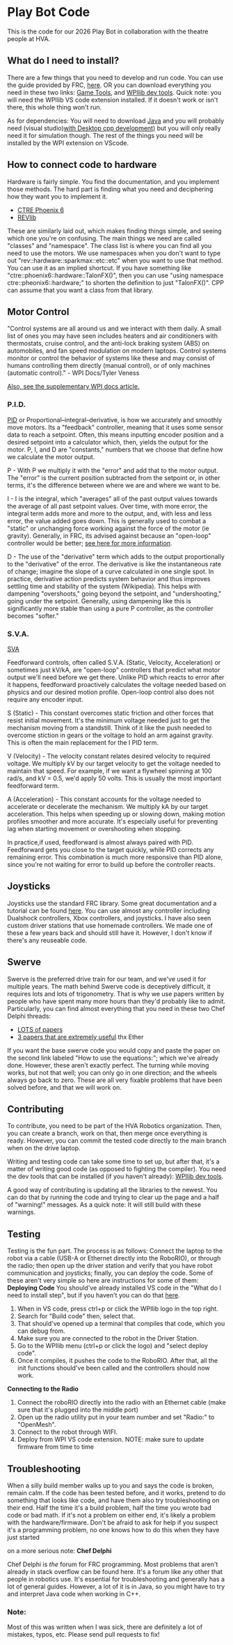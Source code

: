# Play Bot Code

This is the code for our 2026 Play Bot in collaboration with the theatre people at HVA.

## What do I need to install?

There are a few things that you need to develop and run code. You can use the guide provided by FRC, [here](https://docs.wpilib.org/en/stable/docs/zero-to-robot/step-2/frc-game-tools.html). OR you can download everything you need in these two links: [Game Tools](https://www.ni.com/en/support/downloads/drivers/download.frc-game-tools.html#500107), and [WPIlib dev tools](https://github.com/wpilibsuite/allwpilib/releases/tag/v2024.3.2). Quick note: you will need the WPIlib VS code extension installed. If it doesn't work or isn't there, this whole thing won't run.

As for dependencies: You will need to download [Java](https://javadl.oracle.com/webapps/download/AutoDL?BundleId=249833_43d62d619be4e416215729597d70b8ac) and you will probably need (visual studio)[with Desktop cpp development)](https://visualstudio.microsoft.com/thank-you-downloading-visual-studio/?sku=Community&channel=Release&version=VS2022&source=VSLandingPage&cid=2030&passive=false) but you will only really need it for simulation though. The rest of the things you need will be installed by the WPI extension on VScode.

## How to connect code to hardware

Hardware is fairly simple. You find the documentation, and you implement those methods. The hard part is finding what you need and deciphering how they want you to implement it.

* [CTRE Phoenix 6](https://api.ctr-electronics.com/phoenix6/release/cpp/)
* [REVlib](https://codedocs.revrobotics.com/cpp/classrev_1_1_spark_max_p_i_d_controller)

These are similarly laid out, which makes finding things simple, and seeing which one you're on confusing. The main things we need are called "classes" and "namespace". The class list is where you can find all you need to use the motors. We use namespaces when you don't want to type out "rev::hardware::sparkmax::etc::etc" when you want to use that method. You can use it as an implied shortcut. If you have something like "ctre::phoenix6::hardware::TalonFX()", then you can use "using namespace ctre::pheonix6::hardware;" to shorten the definition to just "TalonFX()". CPP can assume that you want a class from that library.

## Motor Control

"Control systems are all around us and we interact with them daily. A small list of ones you may have seen includes heaters and air conditioners with thermostats, cruise control, and the anti-lock braking system (ABS) on automobiles, and fan speed modulation on modern laptops. Control systems monitor or control the behavior of systems like these and may consist of humans controlling them directly (manual control), or of only machines (automatic control)." - WPI Docs/Tyler Veness

[Also, see the supplementary WPI docs article.](https://docs.wpilib.org/en/stable/docs/software/advanced-controls/introduction/control-system-basics.html)

### P.I.D.

[PID](https://docs.wpilib.org/en/stable/docs/software/advanced-controls/introduction/introduction-to-pid.html) or Proportional–integral–derivative, is how we accurately and smoothly move motors. Its a "feedback" controller, meaning that it uses some sensor data to reach a setpoint. Often, this means inputting encoder position and a desired setpoint into a calculator which, then, yields the output for the motor. P, I, and D are "constants," numbers that we choose that define how we calculate the motor output.

P - With P we multiply it with the "error" and add that to the motor output. The "error" is the current position subtracted from the setpoint or, in other terms, it's the difference between where we are and where we want to be.

I - I is the integral, which "averages" all of the past output values towards the average of all past setpoint values. Over time, with more error, the integral term adds more and more to the output, and, with less and less error, the value added goes down. This is generally used to combat a "static" or unchanging force working against the force of the motor (ie gravity). Generally, in FRC, its advised against because an "open-loop" controller would be better; [see here for more information](https://docs.wpilib.org/en/stable/docs/software/advanced-controls/introduction/introduction-to-pid.html#integral-term).

D - The use of the "derivative" term which adds to the output proportionally to the "derivative" of the error. The derivative is like the instantaneous rate of change; imagine the slope of a curve calculated in one single spot. In practice, derivative action predicts system behavior and thus improves settling time and stability of the system (Wikipedia). This helps with dampening "overshoots," going beyond the setpoint, and "undershooting," going under the setpoint. Generally, using dampening like this is significantly more stable than using a pure P controller, as the controller becomes "softer."

### S.V.A.

[SVA](https://docs.wpilib.org/en/stable/docs/software/advanced-controls/introduction/introduction-to-feedforward.html)

Feedforward controls, often called S.V.A. (Static, Velocity, Acceleration) or sometimes just kV/kA, are "open-loop" controllers that predict what motor output we'll need before we get there. Unlike PID which reacts to error after it happens, feedforward proactively calculates the voltage needed based on physics and our desired motion profile. Open-loop control also does not require any encoder input.

S (Static) - This constant overcomes static friction and other forces that resist initial movement. It's the minimum voltage needed just to get the mechanism moving from a standstill. Think of it like the push needed to overcome stiction in gears or the voltage to hold an arm against gravity. This is often the main replacement for the I PID term.

V (Velocity) - The velocity constant relates desired velocity to required voltage. We multiply kV by our target velocity to get the voltage needed to maintain that speed. For example, if we want a flywheel spinning at 100 rad/s, and kV = 0.5, we'd apply 50 volts. This is usually the most important feedforward term.

A (Acceleration) - This constant accounts for the voltage needed to accelerate or decelerate the mechanism. We multiply kA by our target acceleration. This helps when speeding up or slowing down, making motion profiles smoother and more accurate. It's especially useful for preventing lag when starting movement or overshooting when stopping.

In practice,if used, feedforward is almost always paired with PID. Feedforward gets you close to the target quickly, while PID corrects any remaining error. This combination is much more responsive than PID alone, since you're not waiting for error to build up before the controller reacts.

## Joysticks

Joysticks use the standard FRC library. Some great documentation and a tutorial can be found [here](https://docs.wpilib.org/en/stable/docs/software/basic-programming/joystick.html). You can use almost any controller including Dualshock controllers, Xbox controllers, and joysticks. I have also seen custom driver stations that use homemade controllers. We made one of these a few years back and should still have it. However, I don't know if there's any reuseable code.

## Swerve

Swerve is the preferred drive train for our team, and we've used it for multiple years. The math behind Swerve code is deceptively difficult, it requires lots and lots of trigonometry. That is why we use papers written by people who have spent many more hours than they'd probably like to admit. Particularly, you can find almost everything that you need in these two Chef Delphi threads:

* [LOTS of papers](https://www.chiefdelphi.com/t/paper-4-wheel-independent-drive-independent-steering-swerve/107383)
* [3 papers that are extremely useful](https://www.chiefdelphi.com/t/math-and-programming-behind-swerve/130241/9_)
thx Ether

If you want the base swerve code you would copy and paste the paper on the second link labeled "How to use the equations:"; which we've already done. However, these aren't exactly perfect. The turning while moving works, but not that well; you can only go in one direction; and the wheels always go back to zero. These are all very fixable problems that have been solved before, and that we will work on.

## Contributing

To contribute, you need to be part of the HVA Robotics organization. Then, you can create a branch, work on that, then merge once everything is ready. However, you can commit the tested code directly to the main branch when on the drive laptop. 

Writing and testing code can take some time to set up, but after that, it's a matter of writing good code (as opposed to fighting the compiler). You need the dev tools that can be installed (if you haven't already): [WPIlib dev tools](https://github.com/wpilibsuite/allwpilib/releases/tag/v2024.3.2).

A good way of contributing is updating all the libraries to the newest. You can do that by running the code and trying to clear up the page and a half of "warning!" messages. As 
a quick note: It will still build with these warnings.

## Testing

Testing is the fun part. The process is as follows: Connect the laptop to the robot via a cable (USB-A or Ethernet directly into the RoboRIO), or through the radio; then open up the driver station and verify that you have robot communication and joysticks; finally, you can deploy the code.
Some of these aren't very simple so here are instructions for some of them:
**Deploying Code**
You should've already installed VS code in the "What do I need to install step", but if you haven't you can do that [here](https://github.com/wpilibsuite/allwpilib/releases/tag/v2024.3.2).
1. When in VS code, press ctrl+p or click the WPIlib logo in the top right.
2. Search for "Build code" then, select that.
3. That should've opened up a terminal that compiles that code, which you can debug from.
4. Make sure you are connected to the robot in the Driver Station.
5. Go to the WPIlib menu (ctrl+p or click the logo) and "select deploy code".
6. Once it compiles, it pushes the code to the RoboRIO. After that, all the init functions should've been called and the controllers should now work.

**Connecting to the Radio**
1. Connect the roboRIO directly into the radio with an Ethernet cable (make sure that it's plugged into the middle port)
2. Open up the radio utility put in your team number and set "Radio:" to "OpenMesh".
3. Connect to the robot through WIFI.
4. Deploy from WPI VS code extension.
NOTE: make sure to update firmware from time to time

## Troubleshooting

When a silly build member walks up to you and says the code is broken, remain calm. If the code has been tested before, and it works, pretend to do something that looks like code, and have them also try troubleshooting on their end. Half the time it's a build problem, half the time you wrote bad code or bad math. If it's not a problem on either end, it's likely a problem with the hardware/firmware. Don't be afraid to ask for help if you suspect it's a programming problem, no one knows how to do this when they have just started

on a more serious note:
**Chef Delphi**

Chef Delphi is *the* forum for FRC programming. Most problems that aren't already in stack overflow can be found here. It's a forum like any other that people in robotics use. It's essential for troubleshooting and generally has a lot of general guides. However, a lot of it is in Java, so you might have to try and interpret Java code when working in C++.

### Note:
Most of this was written when I was sick, there are definitely a lot of mistakes, typos, etc. Please send pull requests to fix!